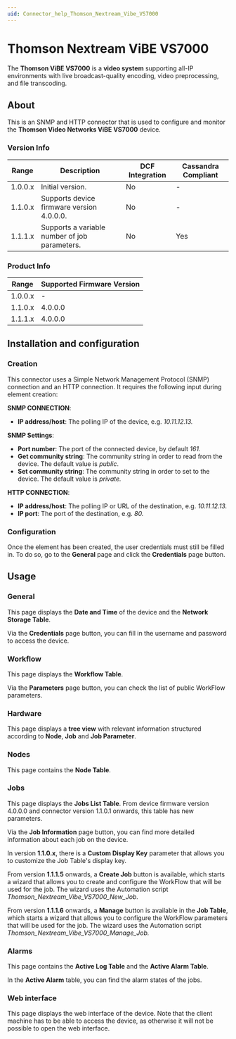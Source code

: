 ```yaml
---
uid: Connector_help_Thomson_Nextream_Vibe_VS7000
---
```


# Thomson Nextream ViBE VS7000

The **Thomson ViBE VS7000** is a **video system** supporting all-IP environments with live broadcast-quality encoding, video preprocessing, and file transcoding.

## About

This is an SNMP and HTTP connector that is used to configure and monitor the **Thomson Video Networks ViBE VS7000** device.

### Version Info

| Range   | Description                                   | DCF Integration | Cassandra Compliant |
|---------|-----------------------------------------------|-----------------|---------------------|
| 1.0.0.x | Initial version.                              | No              | -                   |
| 1.1.0.x | Supports device firmware version 4.0.0.0.     | No              | -                   |
| 1.1.1.x | Supports a variable number of job parameters. | No              | Yes                 |

### Product Info

| Range   | Supported Firmware Version |
|---------|----------------------------|
| 1.0.0.x | -                          |
| 1.1.0.x | 4.0.0.0                    |
| 1.1.1.x | 4.0.0.0                    |

## Installation and configuration

### Creation

This connector uses a Simple Network Management Protocol (SNMP) connection and an HTTP connection. It requires the following input during element creation:

**SNMP CONNECTION**:

- **IP address/host**: The polling IP of the device, e.g. *10.11.12.13.*

**SNMP Settings**:

- **Port number**: The port of the connected device, by default *161.*
- **Get community string**: The community string in order to read from the device. The default value is *public*.
- **Set community string**: The community string in order to set to the device. The default value is *private.*

**HTTP CONNECTION**:

- **IP address/host**: The polling IP or URL of the destination, e.g. *10.11.12.13.*
- **IP port**: The port of the destination, e.g. *80.*

### Configuration

Once the element has been created, the user credentials must still be filled in. To do so, go to the **General** page and click the **Credentials** page button.

## Usage

### General

This page displays the **Date and Time** of the device and the **Network Storage Table**.

Via the **Credentials** page button, you can fill in the username and password to access the device.

### Workflow

This page displays the **Workflow Table**.

Via the **Parameters** page button, you can check the list of public WorkFlow parameters.

### Hardware

This page displays a **tree view** with relevant information structured according to **Node**, **Job** and **Job Parameter**.

### Nodes

This page contains the **Node Table**.

### Jobs

This page displays the **Jobs List Table**.
From device firmware version 4.0.0.0 and connector version 1.1.0.1 onwards, this table has new parameters.

Via the **Job Information** page button, you can find more detailed information about each job on the device.

In version **1.1.0.x**, there is a **Custom Display Key** parameter that allows you to customize the Job Table's display key.

From version **1.1.1.5** onwards, a **Create Job** button is available, which starts a wizard that allows you to create and configure the WorkFlow that will be used for the job. The wizard uses the Automation script *Thomson_Nextream_Vibe_VS7000_New_Job.*

From version **1.1.1.6** onwards, a **Manage** button is available in the **Job Table**, which starts a wizard that allows you to configure the WorkFlow parameters that will be used for the job. The wizard uses the Automation script *Thomson_Nextream_Vibe_VS7000_Manage_Job.*

### Alarms

This page contains the **Active Log Table** and the **Active Alarm Table**.

In the **Active Alarm** table, you can find the alarm states of the jobs.

### Web interface

This page displays the web interface of the device. Note that the client machine has to be able to access the device, as otherwise it will not be possible to open the web interface.
